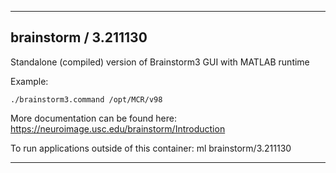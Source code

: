 
----------------------------------
## brainstorm / 3.211130 ##
Standalone (compiled) version of Brainstorm3 GUI with MATLAB runtime

Example:
```
./brainstorm3.command /opt/MCR/v98
```

More documentation can be found here: https://neuroimage.usc.edu/brainstorm/Introduction

To run applications outside of this container: ml brainstorm/3.211130

----------------------------------
